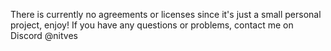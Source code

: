 There is currently no agreements or licenses since it's just a small personal project, enjoy!
If you have any questions or problems, contact me on Discord @nitves